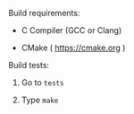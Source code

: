 Build requirements:

- C Compiler (GCC or Clang)

- CMake ( https://cmake.org )


Build tests:

1. Go to `tests`

2. Type `make`
